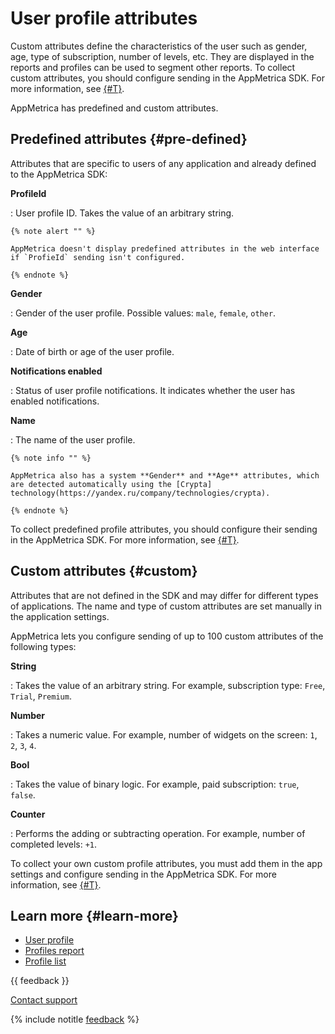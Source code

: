 # User profile attributes

Custom attributes define the characteristics of the user such as gender, age, type of subscription, number of levels, etc. They are displayed in the reports and profiles can be used to segment other reports. To collect custom attributes, you should configure sending in the  AppMetrica SDK. For more information, see [{#T}](about-profiles.md#profile-settings).

AppMetrica has predefined and custom attributes.

## Predefined attributes {#pre-defined}

Attributes that are specific to users of any application and already defined to the AppMetrica SDK:

**ProfileId**

:   User profile ID. Takes the value of an arbitrary string.

    {% note alert "" %}

    AppMetrica doesn't display predefined attributes in the web interface if `ProfieId` sending isn't configured.

    {% endnote %}

**Gender**

:   Gender of the user profile. Possible values: `male`, `female`, `other`.

**Age**

:   Date of birth or age of the user profile.

**Notifications enabled**

:   Status of user profile notifications. It indicates whether the user has enabled notifications.

**Name**

:   The name of the user profile.

    {% note info "" %}

    AppMetrica also has a system **Gender** and **Age** attributes, which are detected automatically using the [Crypta] technology(https://yandex.ru/company/technologies/crypta).

    {% endnote %}

To collect predefined profile attributes, you should configure their sending in the AppMetrica SDK. For more information, see [{#T}](about-profiles.md#profile-settings).

## Custom attributes {#custom}

Attributes that are not defined in the SDK and may differ for different types of applications. The name and type of custom attributes are set manually in the application settings.

AppMetrica lets you configure sending of up to 100 custom attributes of the following types:

**String**

:   Takes the value of an arbitrary string. For example, subscription type: `Free`, `Trial`, `Premium`. 

**Number**

:   Takes a numeric value. For example, number of widgets on the screen: `1`, `2`, `3`, `4`. 

**Bool**

:   Takes the value of binary logic. For example, paid subscription: `true`, `false`. 

**Counter**

:   Performs the adding or subtracting operation. For example, number of completed levels: `+1`. 

To collect your own custom profile attributes, you must add them in the app settings and configure sending in the AppMetrica SDK. For more information, see [{#T}](about-profiles.md#profile-settings).

## Learn more {#learn-more}

- [User profile](about-profiles.md)
- [Profiles report](../mobile-reports/profile-report.md)
- [Profile list](../mobile-reports/profile-list.md)

{{ feedback }}

<a href="../troubleshooting/feedback-new.html">
  <span class="button">Contact support</span>
</a>

{% include notitle [feedback](../_includes/feedback-button.md) %}
